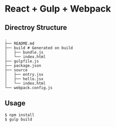 # React + Gulp + Webpack

## Directroy Structure

```text
.
├── README.md
├── build # Generated on build
│   ├── bundle.js
│   └── index.html
├── gulpfile.js
├── package.json
├── source
│   ├── entry.jsx
│   ├── hello.jsx
│   └── index.html
└── webpack.config.js
```

## Usage

```text
$ npm install
$ gulp build
```

